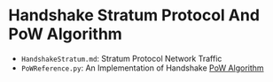 # Handshake Stratum Protocol And PoW Algorithm

- `HandshakeStratum.md`: Stratum Protocol Network Traffic
- `PoWReference.py`: An Implementation of Handshake [PoW Algorithm]

[PoW Algorithm]: https://gist.githubusercontent.com/pinheadmz/7a54354f528d4db2f7dd09c3d75319ad/raw/74b1cf29838add8c117c842c2d3f3643d4e3499d/hsd_pow.txt
